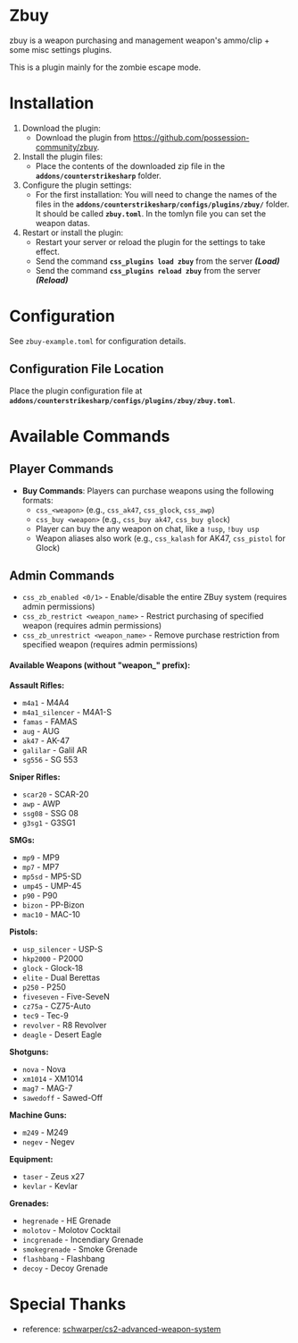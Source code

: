 # Zbuy

zbuy is a weapon purchasing and management weapon's ammo/clip + some misc settings plugins.

This is a plugin mainly for the zombie escape mode.

# Installation
1. Download the plugin:
    * Download the plugin from https://github.com/possession-community/zbuy.
2. Install the plugin files:
    * Place the contents of the downloaded zip file in the **`addons/counterstrikesharp`** folder.
3. Configure the plugin settings:
    * For the first installation: You will need to change the names of the files in the **`addons/counterstrikesharp/configs/plugins/zbuy/`** folder. It should be called **`zbuy.toml`**. In the tomlyn file you can set the weapon datas.
4. Restart or install the plugin:
    * Restart your server or reload the plugin for the settings to take effect.
    * Send the command **`css_plugins load zbuy`** from the server ***(Load)***
    * Send the command **`css_plugins reload zbuy`** from the server ***(Reload)***

# Configuration

See `zbuy-example.toml` for configuration details.

## Configuration File Location
Place the plugin configuration file at **`addons/counterstrikesharp/configs/plugins/zbuy/zbuy.toml`**.

# Available Commands

## Player Commands
- **Buy Commands**: Players can purchase weapons using the following formats:
  - `css_<weapon>` (e.g., `css_ak47`, `css_glock`, `css_awp`)
  - `css_buy <weapon>` (e.g., `css_buy ak47`, `css_buy glock`)
  -  Player can buy the any weapon on chat, like a `!usp`, `!buy usp`
  - Weapon aliases also work (e.g., `css_kalash` for AK47, `css_pistol` for Glock)

## Admin Commands
- `css_zb_enabled <0/1>` - Enable/disable the entire ZBuy system (requires admin permissions)
- `css_zb_restrict <weapon_name>` - Restrict purchasing of specified weapon (requires admin permissions)
- `css_zb_unrestrict <weapon_name>` - Remove purchase restriction from specified weapon (requires admin permissions)

#### Available Weapons (without "weapon_" prefix):
**Assault Rifles:**
- `m4a1` - M4A4
- `m4a1_silencer` - M4A1-S
- `famas` - FAMAS
- `aug` - AUG
- `ak47` - AK-47
- `galilar` - Galil AR
- `sg556` - SG 553

**Sniper Rifles:**
- `scar20` - SCAR-20
- `awp` - AWP
- `ssg08` - SSG 08
- `g3sg1` - G3SG1

**SMGs:**
- `mp9` - MP9
- `mp7` - MP7
- `mp5sd` - MP5-SD
- `ump45` - UMP-45
- `p90` - P90
- `bizon` - PP-Bizon
- `mac10` - MAC-10

**Pistols:**
- `usp_silencer` - USP-S
- `hkp2000` - P2000
- `glock` - Glock-18
- `elite` - Dual Berettas
- `p250` - P250
- `fiveseven` - Five-SeveN
- `cz75a` - CZ75-Auto
- `tec9` - Tec-9
- `revolver` - R8 Revolver
- `deagle` - Desert Eagle

**Shotguns:**
- `nova` - Nova
- `xm1014` - XM1014
- `mag7` - MAG-7
- `sawedoff` - Sawed-Off

**Machine Guns:**
- `m249` - M249
- `negev` - Negev

**Equipment:**
- `taser` - Zeus x27
- `kevlar` - Kevlar

**Grenades:**
- `hegrenade` - HE Grenade
- `molotov` - Molotov Cocktail
- `incgrenade` - Incendiary Grenade
- `smokegrenade` - Smoke Grenade
- `flashbang` - Flashbang
- `decoy` - Decoy Grenade

# Special Thanks

- reference: [schwarper/cs2-advanced-weapon-system](https://github.com/schwarper/cs2-advanced-weapon-system)
